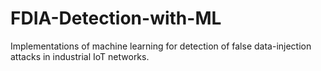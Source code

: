 # FDIA-Detection-with-ML
Implementations of machine learning for detection of false data-injection attacks in industrial IoT networks.
